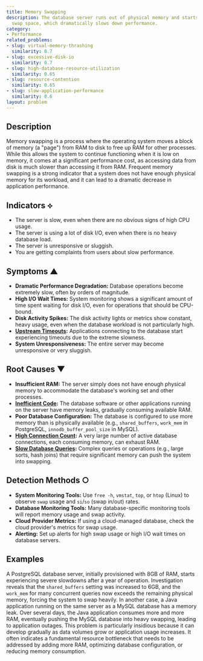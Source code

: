 ```yaml
---
title: Memory Swapping
description: The database server runs out of physical memory and starts using disk
  swap space, which dramatically slows down performance.
category:
- Performance
related_problems:
- slug: virtual-memory-thrashing
  similarity: 0.7
- slug: excessive-disk-io
  similarity: 0.7
- slug: high-database-resource-utilization
  similarity: 0.65
- slug: resource-contention
  similarity: 0.65
- slug: slow-application-performance
  similarity: 0.6
layout: problem
---
```


## Description
Memory swapping is a process where the operating system moves a block of memory (a "page") from RAM to disk to free up RAM for other processes. While this allows the system to continue functioning when it is low on memory, it comes at a significant performance cost, as accessing data from disk is much slower than accessing it from RAM. Frequent memory swapping is a strong indicator that a system does not have enough physical memory for its workload, and it can lead to a dramatic decrease in application performance.

## Indicators ⟡
- The server is slow, even when there are no obvious signs of high CPU usage.
- The server is using a lot of disk I/O, even when there is no heavy database load.
- The server is unresponsive or sluggish.
- You are getting complaints from users about slow performance.

## Symptoms ▲

- **Dramatic Performance Degradation:** Database operations become extremely slow, often by orders of magnitude.
- **High I/O Wait Times:** System monitoring shows a significant amount of time spent waiting for disk I/O, even for operations that should be CPU-bound.
- **Disk Activity Spikes:** The disk activity lights or metrics show constant, heavy usage, even when the database workload is not particularly high.
- **[Upstream Timeouts](upstream-timeouts.md):** Applications connecting to the database start experiencing timeouts due to the extreme slowness.
- **System Unresponsiveness:** The entire server may become unresponsive or very sluggish.

## Root Causes ▼

- **Insufficient RAM:** The server simply does not have enough physical memory to accommodate the database's working set and other processes.
- **[Inefficient Code](inefficient-code.md):** The database software or other applications running on the server have memory leaks, gradually consuming available RAM.
- **Poor Database Configuration:** The database is configured to use more memory than is physically available (e.g., `shared_buffers`, `work_mem` in PostgreSQL, `innodb_buffer_pool_size` in MySQL).
- **[High Connection Count](high-connection-count.md):** A very large number of active database connections, each consuming memory, can exhaust RAM.
- **[Slow Database Queries](slow-database-queries.md):** Complex queries or operations (e.g., large sorts, hash joins) that require significant memory can push the system into swapping.

## Detection Methods ○

- **System Monitoring Tools:** Use `free -h`, `vmstat`, `top`, or `htop` (Linux) to observe `swap` usage and `si`/`so` (swap in/out) rates.
- **Database Monitoring Tools:** Many database-specific monitoring tools will report memory usage and swap activity.
- **Cloud Provider Metrics:** If using a cloud-managed database, check the cloud provider's metrics for swap usage.
- **Alerting:** Set up alerts for high swap usage or high I/O wait times on database servers.

## Examples
A PostgreSQL database server, initially provisioned with 8GB of RAM, starts experiencing severe slowdowns after a year of operation. Investigation reveals that the `shared_buffers` setting was increased to 6GB, and the `work_mem` for many concurrent queries now exceeds the remaining physical memory, forcing the system to swap heavily. In another case, a Java application running on the same server as a MySQL database has a memory leak. Over several days, the Java application consumes more and more RAM, eventually pushing the MySQL database into heavy swapping, leading to application outages. This problem is particularly insidious because it can develop gradually as data volumes grow or application usage increases. It often indicates a fundamental resource bottleneck that needs to be addressed by adding more RAM, optimizing database configuration, or reducing memory consumption.